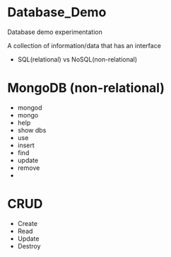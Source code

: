 # Database_Demo
Database demo experimentation

A collection of information/data that has an interface

- SQL(relational) vs NoSQL(non-relational)

# MongoDB (non-relational)

- mongod
- mongo
- help
- show dbs
- use
- insert
- find
- update
- remove
- 

# CRUD
- Create
- Read
- Update
- Destroy